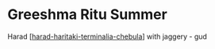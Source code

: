 # Greeshma Ritu Summer

Harad [[harad-haritaki-terminalia-chebula]]
with jaggery - gud

[//begin]: # "Autogenerated link references for markdown compatibility"
[harad-haritaki-terminalia-chebula]: harad-haritaki-terminalia-chebula "Harad Haritaki Terminalia Chebula"
[//end]: # "Autogenerated link references"